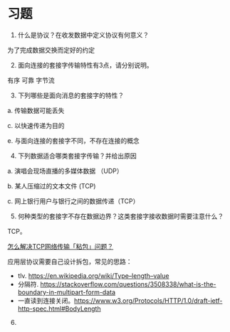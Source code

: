 # 习题

1. 什么是协议？在收发数据中定义协议有何意义？

为了完成数据交换而定好的约定

2. 面向连接的套接字传输特性有3点，请分别说明。

有序 可靠 字节流

3. 下列哪些是面向消息的套接字的特性？

a. 传输数据可能丢失

c. 以快速传递为目的

e. 与面向连接的套接字不同，不存在连接的概念

4. 下列数据适合哪类套接字传输？并给出原因

a. 演唱会现场直播的多媒体数据 （UDP）

b. 某人压缩过的文本文件 (TCP)

c. 网上银行用户与银行之间的数据传递（TCP）

5. 何种类型的套接字不存在数据边界？这类套接字接收数据时需要注意什么？

TCP。

[怎么解决TCP网络传输「粘包」问题？](https://www.zhihu.com/question/20210025)

应用层协议需要自己设计拆包，常见的思路：

- tlv. https://en.wikipedia.org/wiki/Type–length–value
- 分隔符. https://stackoverflow.com/questions/3508338/what-is-the-boundary-in-multipart-form-data
- 一直读到连接关闭。https://www.w3.org/Protocols/HTTP/1.0/draft-ietf-http-spec.html#BodyLength


6. 
